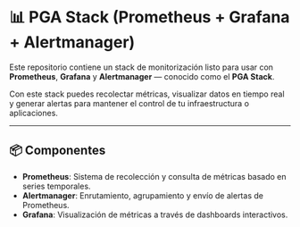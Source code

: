 # 📊 PGA Stack (Prometheus + Grafana + Alertmanager)

Este repositorio contiene un stack de monitorización listo para usar con **Prometheus**, **Grafana** y **Alertmanager** — conocido como el **PGA Stack**.

Con este stack puedes recolectar métricas, visualizar datos en tiempo real y generar alertas para mantener el control de tu infraestructura o aplicaciones.

---

## 📦 Componentes

- **Prometheus**: Sistema de recolección y consulta de métricas basado en series temporales.
- **Alertmanager**: Enrutamiento, agrupamiento y envío de alertas de Prometheus.
- **Grafana**: Visualización de métricas a través de dashboards interactivos.
